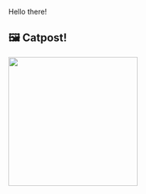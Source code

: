 Hello there!



## 🖼️ Catpost!

<sub>
    <img src="https://cdn2.thecatapi.com/images/4lf.gif" height="256">
</sub>

